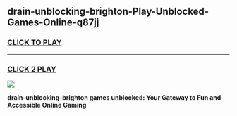 
## drain-unblocking-brighton-Play-Unblocked-Games-Online-q87jj
<h3>
<a href="https://premium76.site?title=drain-unblocking-brighton&ref=25A">CLICK TO PLAY</a></h3>
<hr>

<h3>
<a href="https://premium76.site?title=drain-unblocking-brighton&ref=25A">CLICK 2 PLAY</a>
  
</h3>

<a href="https://premium76.site?title=drain-unblocking-brighton&ref=25A"><img src="https://clearcache.store/games.png"></a>


**drain-unblocking-brighton games unblocked: Your Gateway to Fun and Accessible Online Gaming**
